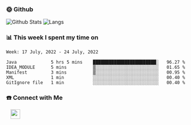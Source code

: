 

<h3> 🌞 Github</h3>

![Github Stats](https://github-readme-stats-beta-lovat.vercel.app/api?username=QiuYukang&count_private=true&show_icons=true&hide=stars)
![Langs](https://github-readme-stats-beta-lovat.vercel.app/api/top-langs/?username=QiuYukang&count_private=true&layout=compact)

<h3> 📊 This week I spent my time on</h3>

<!--START_SECTION:waka-->
```text
Week: 17 July, 2022 - 24 July, 2022

Java             5 hrs 5 mins    ████████████████████████░   96.27 % 
IDEA_MODULE      5 mins          ▒░░░░░░░░░░░░░░░░░░░░░░░░   01.65 % 
Manifest         3 mins          ▒░░░░░░░░░░░░░░░░░░░░░░░░   00.95 % 
XML              1 min           ░░░░░░░░░░░░░░░░░░░░░░░░░   00.40 % 
GitIgnore file   1 min           ░░░░░░░░░░░░░░░░░░░░░░░░░   00.40 % 
```
<!--END_SECTION:waka-->

<!--
<h3>🛠 Tech Stack</h3>

- 💻 &nbsp; Java | C | Matlab | C++ | Python
- 🌐 &nbsp; HTML | CSS | JavaScript | Bootstrap
- 🛢  &nbsp; MySQL | Redis
- 🔧 &nbsp; NS-3 | Git | Markdown
-->

<h3> ☎️ Connect with Me </h3>
&nbsp;&nbsp;
<a href="mailto:b612n@qq.com">
  <img href="mailto:b612n@qq.com" align="center" width="26px" src="https://github.com/TheDudeThatCode/TheDudeThatCode/blob/master/Assets/Gmail.svg" />
</a>
